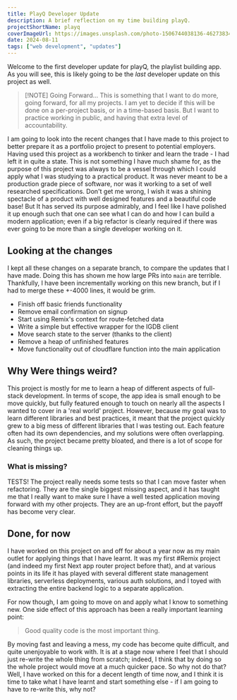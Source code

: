```yaml
---
title: PlayQ Developer Update
description: A brief reflection on my time building playQ.
projectShortName: playq
coverImageUrl: https://images.unsplash.com/photo-1506744038136-46273834b3fb?q=80&w=4140&auto=format&fit=crop&ixlib=rb-4.0.3&ixid=M3wxMjA3fDB8MHxwaG90by1wYWdlfHx8fGVufDB8fHx8fA%3D%3D
date: 2024-08-11
tags: ["web development", "updates"]
---
```


Welcome to the first developer update for playQ, the playlist building app. As you will see, this is likely going to be the *last* developer update on this project as well.

> [!NOTE] Going Forward...
> This is something that I want to do more, going forward, for all my projects. I am yet to decide if this will be done on a per-project basis, or in a time-based basis. But I want to practice working in public, and having that extra level of accountability.

I am going to look into the recent changes that I have made to this project to better prepare it as a portfolio project to present to potential employers. Having used this project as a workbench to tinker and learn the trade - I had left it in quite a state. This is not something I have much shame for, as the purpose of this project was always to be a vessel through which I could apply what I was studying to a practical product. It was never meant to be a production grade piece of software, nor was it working to a set of well researched specifications. Don't get me wrong, I wish it was a shining spectacle of a product with well designed features and a beautiful code base! But It has served its purpose admirably, and I feel like I have polished it up enough such that one can see what I can do and how I can build a modern application; even if a big refactor is clearly required if there was ever going to be more than a single developer working on it.

## Looking at the changes
I kept all these changes on a separate branch, to compare the updates that I have made. Doing this has shown me how large PRs into `main` are terrible. Thankfully, I have been incrementally working on this new branch, but if I had to merge these +-4000 lines, it would be grim.

- Finish off basic friends functionality
- Remove email confirmation on signup
- Start using Remix's context for route-fetched data
- Write a simple but effective wrapper for the IGDB client
- Move search state to the server (thanks to the client)
- Remove a heap of unfinished features
- Move functionality out of cloudflare function into the main application

## Why Were things weird?
This project is mostly for me to learn a heap of different aspects of full-stack development. In terms of scope, the app idea is small enough to be move quickly, but fully featured enough to touch on nearly all the aspects I wanted to cover in a 'real world' project. However, because my goal was to learn different libraries and best practices, it meant that the project quickly grew to a big mess of different libraries that I was testing out. Each feature often had its own dependencies, and my solutions were often overlapping. As such, the project became pretty bloated, and there is a lot of scope for cleaning things up. 

### What is missing?
TESTS! The project really needs some tests so that I can move faster when refactoring. They are the single biggest missing aspect, and it has taught me that I really want to make sure I have a well tested application moving forward with my other projects. They are an up-front effort, but the payoff has become very clear.

## Done, for now
I have worked on this project on and off for about a year now as my main outlet for applying things that I have learnt. It was my first #Remix project (and indeed my first Next app router project before that), and at various points in its life it has played with several different state management libraries, serverless deployments, various auth solutions, and I toyed with extracting the entire backend logic to a separate application. 

For now though, I am going to move on and apply what I know to something new. One side effect of this approach has been a really important learning point:

> Good quality code is the most important thing.

By moving fast and leaving a mess, my code has become quite difficult, and quite unenjoyable to work with. It is at a stage now where I feel that I should just re-write the whole thing from scratch; indeed, I think that by doing so the whole project would move at a much quicker pace. So why not do that? Well, I have worked on this for a decent length of time now, and I think it is time to take what I have learnt and start something else - if I am going to have to re-write this, why not?
